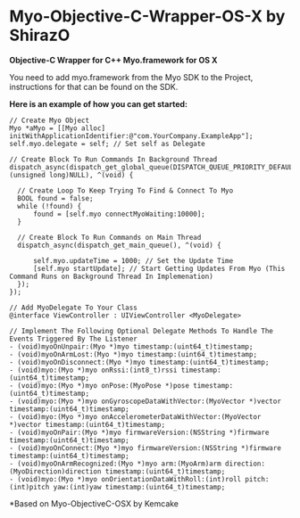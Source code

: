 Myo-Objective-C-Wrapper-OS-X by ShirazO
============================

<B>Objective-C Wrapper for C++ Myo.framework for OS X </B>

You need to add myo.framework from the Myo SDK to the Project, instructions for that can be found on the SDK.

<B>Here is an example of how you can get started:</B>

    // Create Myo Object
    Myo *aMyo = [[Myo alloc] initWithApplicationIdentifier:@"com.YourCompany.ExampleApp"];
    self.myo.delegate = self; // Set self as Delegate
    
    // Create Block To Run Commands In Background Thread
    dispatch_async(dispatch_get_global_queue(DISPATCH_QUEUE_PRIORITY_DEFAULT, (unsigned long)NULL), ^(void) {
      
      // Create Loop To Keep Trying To Find & Connect To Myo
      BOOL found = false;
      while (!found) {
          found = [self.myo connectMyoWaiting:10000];
      }
      
      // Create Block To Run Commands on Main Thread
      dispatch_async(dispatch_get_main_queue(), ^(void) {
          
          self.myo.updateTime = 1000; // Set the Update Time
          [self.myo startUpdate]; // Start Getting Updates From Myo (This Command Runs on Background Thread In Implemenation)
      });
    });
    
    // Add MyoDelegate To Your Class
    @interface ViewController : UIViewController <MyoDelegate>
    
    // Implement The Following Optional Delegate Methods To Handle The Events Triggered By The Listener
    - (void)myoOnUnpair:(Myo *)myo timestamp:(uint64_t)timestamp;
    - (void)myoOnArmLost:(Myo *)myo timestamp:(uint64_t)timestamp;
    - (void)myoOnDisconnect:(Myo *)myo timestamp:(uint64_t)timestamp;
    - (void)myo:(Myo *)myo onRssi:(int8_t)rssi timestamp:(uint64_t)timestamp;
    - (void)myo:(Myo *)myo onPose:(MyoPose *)pose timestamp:(uint64_t)timestamp;
    - (void)myo:(Myo *)myo onGyroscopeDataWithVector:(MyoVector *)vector timestamp:(uint64_t)timestamp;
    - (void)myo:(Myo *)myo onAccelerometerDataWithVector:(MyoVector *)vector timestamp:(uint64_t)timestamp;
    - (void)myoOnPair:(Myo *)myo firmwareVersion:(NSString *)firmware timestamp:(uint64_t)timestamp;
    - (void)myoOnConnect:(Myo *)myo firmwareVersion:(NSString *)firmware timestamp:(uint64_t)timestamp;
    - (void)myoOnArmRecognized:(Myo *)myo arm:(MyoArm)arm direction:(MyoDirection)direction timestamp:(uint64_t)timestamp;
    - (void)myo:(Myo *)myo onOrientationDataWithRoll:(int)roll pitch:(int)pitch yaw:(int)yaw timestamp:(uint64_t)timestamp;
    
*Based on Myo-ObjectiveC-OSX by Kemcake
